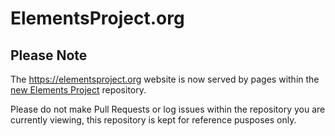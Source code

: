 ElementsProject.org
===================

## Please Note

The https://elementsproject.org website is now served by pages within the [new Elements Project](https://github.com/ElementsProject/elementsproject.github.io) repository.

Please do not make Pull Requests or log issues within the repository you are currently viewing, this repository is kept for reference pusposes only.

